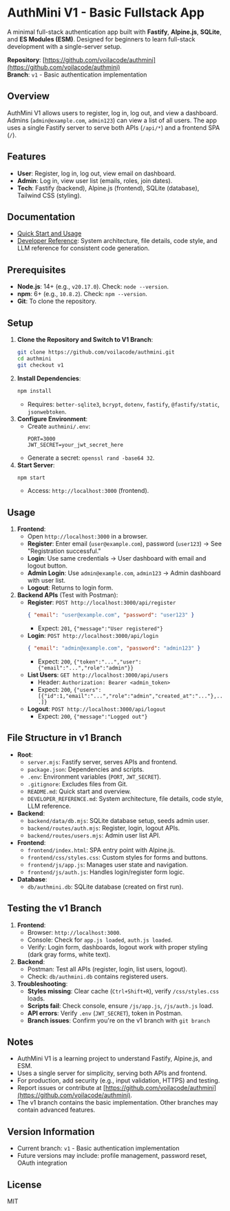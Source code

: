 # AuthMini V1 - Basic Fullstack App

A minimal full-stack authentication app built with **Fastify**, **Alpine.js**, **SQLite**, and **ES Modules (ESM)**. Designed for beginners to learn full-stack development with a single-server setup.

**Repository**: [https://github.com/voilacode/authmini](https://github.com/voilacode/authmini)  
**Branch**: `v1` - Basic authentication implementation

## Overview

AuthMini V1 allows users to register, log in, log out, and view a dashboard. Admins (`admin@example.com`, `admin123`) can view a list of all users. The app uses a single Fastify server to serve both APIs (`/api/*`) and a frontend SPA (`/`).

## Features

- **User**: Register, log in, log out, view email on dashboard.
- **Admin**: Log in, view user list (emails, roles, join dates).
- **Tech**: Fastify (backend), Alpine.js (frontend), SQLite (database), Tailwind CSS (styling).

## Documentation

- [Quick Start and Usage](#setup)
- [Developer Reference](./DEVELOPER_REFERENCE.md): System architecture, file details, code style, and LLM reference for consistent code generation.

## Prerequisites

- **Node.js**: 14+ (e.g., `v20.17.0`). Check: `node --version`.
- **npm**: 6+ (e.g., `10.8.2`). Check: `npm --version`.
- **Git**: To clone the repository.

## Setup

1. **Clone the Repository and Switch to V1 Branch**:
   ```bash
   git clone https://github.com/voilacode/authmini.git
   cd authmini
   git checkout v1
   ```
2. **Install Dependencies**:
   ```bash
   npm install
   ```
   - Requires: `better-sqlite3`, `bcrypt`, `dotenv`, `fastify`, `@fastify/static`, `jsonwebtoken`.
3. **Configure Environment**:
   - Create `authmini/.env`:
     ```
     PORT=3000
     JWT_SECRET=your_jwt_secret_here
     ```
   - Generate a secret: `openssl rand -base64 32`.
4. **Start Server**:
   ```bash
   npm start
   ```
   - Access: `http://localhost:3000` (frontend).

## Usage

1. **Frontend**:
   - Open `http://localhost:3000` in a browser.
   - **Register**: Enter email (`user@example.com`), password (`user123`) → See "Registration successful."
   - **Login**: Use same credentials → User dashboard with email and logout button.
   - **Admin Login**: Use `admin@example.com`, `admin123` → Admin dashboard with user list.
   - **Logout**: Returns to login form.
2. **Backend APIs** (Test with Postman):
   - **Register**: `POST http://localhost:3000/api/register`
     ```json
     { "email": "user@example.com", "password": "user123" }
     ```
     - Expect: `201`, `{"message":"User registered"}`
   - **Login**: `POST http://localhost:3000/api/login`
     ```json
     { "email": "admin@example.com", "password": "admin123" }
     ```
     - Expect: `200`, `{"token":"...","user":{"email":"...","role":"admin"}}`
   - **List Users**: `GET http://localhost:3000/api/users`
     - Header: `Authorization: Bearer <admin_token>`
     - Expect: `200`, `{"users":[{"id":1,"email":"...","role":"admin","created_at":"..."},...]}`
   - **Logout**: `POST http://localhost:3000/api/logout`
     - Expect: `200`, `{"message":"Logged out"}`

## File Structure in v1 Branch

- **Root**:
  - `server.mjs`: Fastify server, serves APIs and frontend.
  - `package.json`: Dependencies and scripts.
  - `.env`: Environment variables (`PORT`, `JWT_SECRET`).
  - `.gitignore`: Excludes files from Git.
  - `README.md`: Quick start and overview.
  - `DEVELOPER_REFERENCE.md`: System architecture, file details, code style, LLM reference.
- **Backend**:
  - `backend/data/db.mjs`: SQLite database setup, seeds admin user.
  - `backend/routes/auth.mjs`: Register, login, logout APIs.
  - `backend/routes/users.mjs`: Admin user list API.
- **Frontend**:
  - `frontend/index.html`: SPA entry point with Alpine.js.
  - `frontend/css/styles.css`: Custom styles for forms and buttons.
  - `frontend/js/app.js`: Manages user state and navigation.
  - `frontend/js/auth.js`: Handles login/register form logic.
- **Database**:
  - `db/authmini.db`: SQLite database (created on first run).

## Testing the v1 Branch

1. **Frontend**:
   - Browser: `http://localhost:3000`.
   - Console: Check for `app.js loaded`, `auth.js loaded`.
   - Verify: Login form, dashboards, logout work with proper styling (dark gray forms, white text).
2. **Backend**:
   - Postman: Test all APIs (register, login, list users, logout).
   - Check: `db/authmini.db` contains registered users.
3. **Troubleshooting**:
   - **Styles missing**: Clear cache (`Ctrl+Shift+R`), verify `/css/styles.css` loads.
   - **Scripts fail**: Check console, ensure `/js/app.js`, `/js/auth.js` load.
   - **API errors**: Verify `.env` (`JWT_SECRET`), token in Postman.
   - **Branch issues**: Confirm you're on the v1 branch with `git branch`

## Notes

- AuthMini V1 is a learning project to understand Fastify, Alpine.js, and ESM.
- Uses a single server for simplicity, serving both APIs and frontend.
- For production, add security (e.g., input validation, HTTPS) and testing.
- Report issues or contribute at [https://github.com/voilacode/authmini](https://github.com/voilacode/authmini).
- The v1 branch contains the basic implementation. Other branches may contain advanced features.

## Version Information

- Current branch: `v1` - Basic authentication implementation
- Future versions may include: profile management, password reset, OAuth integration

## License

MIT
